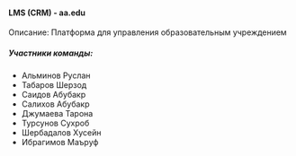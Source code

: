 #### LMS (CRM) - aa.edu
Описание: Платформа для управления образовательным учреждением

##### Участники команды:
- Альминов Руслан
- Табаров Шерзод
- Саидов Абубакр
- Салихов Абубакр
- Джумаева Тарона
- Турсунов Сухроб
- Шербадалов Хусейн
- Ибрагимов Маъруф
